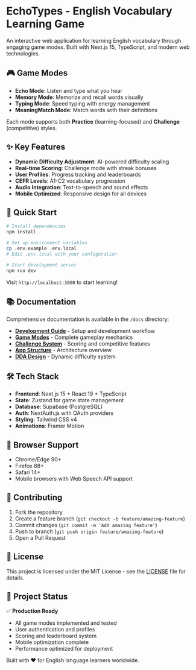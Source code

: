 # EchoTypes - English Vocabulary Learning Game

An interactive web application for learning English vocabulary through engaging game modes. Built with Next.js 15, TypeScript, and modern web technologies.

## 🎮 Game Modes

- **Echo Mode**: Listen and type what you hear
- **Memory Mode**: Memorize and recall words visually  
- **Typing Mode**: Speed typing with energy management
- **MeaningMatch Mode**: Match words with their definitions

Each mode supports both **Practice** (learning-focused) and **Challenge** (competitive) styles.

## ✨ Key Features

- **Dynamic Difficulty Adjustment**: AI-powered difficulty scaling
- **Real-time Scoring**: Challenge mode with streak bonuses
- **User Profiles**: Progress tracking and leaderboards
- **CEFR Levels**: A1-C2 vocabulary progression
- **Audio Integration**: Text-to-speech and sound effects
- **Mobile Optimized**: Responsive design for all devices

## 🚀 Quick Start

```bash
# Install dependencies
npm install

# Set up environment variables
cp .env.example .env.local
# Edit .env.local with your configuration

# Start development server
npm run dev
```

Visit `http://localhost:3000` to start learning!

## 📚 Documentation

Comprehensive documentation is available in the `/docs` directory:

- **[Development Guide](./docs/DEVELOPMENT_GUIDE.md)** - Setup and development workflow
- **[Game Modes](./docs/GAME_MODES.md)** - Complete gameplay mechanics  
- **[Challenge System](./docs/CHALLENGE_SYSTEM.md)** - Scoring and competitive features
- **[App Structure](./docs/APP_STRUCTURE.md)** - Architecture overview
- **[DDA Design](./docs/DDA_DESIGN.md)** - Dynamic difficulty system

## 🛠️ Tech Stack

- **Frontend**: Next.js 15 + React 19 + TypeScript
- **State**: Zustand for game state management
- **Database**: Supabase (PostgreSQL)
- **Auth**: NextAuth.js with OAuth providers
- **Styling**: Tailwind CSS v4
- **Animations**: Framer Motion

## 📱 Browser Support

- Chrome/Edge 90+
- Firefox 88+  
- Safari 14+
- Mobile browsers with Web Speech API support

## 🤝 Contributing

1. Fork the repository
2. Create a feature branch (`git checkout -b feature/amazing-feature`)
3. Commit changes (`git commit -m 'Add amazing feature'`)
4. Push to branch (`git push origin feature/amazing-feature`)
5. Open a Pull Request

## 📄 License

This project is licensed under the MIT License - see the [LICENSE](LICENSE) file for details.

## 🎯 Project Status

✅ **Production Ready**
- All game modes implemented and tested
- User authentication and profiles
- Scoring and leaderboard system
- Mobile optimization complete
- Performance optimized for deployment

Built with ❤️ for English language learners worldwide.
